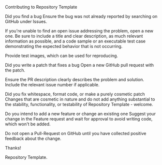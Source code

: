 Contributing to Repository Template

Did you find a bug
Ensure the bug was not already reported by searching on GitHub under Issues.

If you're unable to find an open issue addressing the problem, open a new one. Be sure to include a title and clear description, as much relevant information as possible, and a code sample or an executable test case demonstrating the expected behavior that is not occurring.

Provide test images, which can be used for reproducing.

Did you write a patch that fixes a bug
Open a new GitHub pull request with the patch.

Ensure the PR description clearly describes the problem and solution. Include the relevant issue number if applicable.

Did you fix whitespace, format code, or make a purely cosmetic patch
Changes that are cosmetic in nature and do not add anything substantial to the stability, functionality, or testability of Repository Template - welcome.

Do you intend to add a new feature or change an existing one
Suggest your change in the Feature request and wait for approval to avoid writing code, which won't be added.

Do not open a Pull-Request on GitHub until you have collected positive feedback about the change.

Thanks!

Repository Template.
